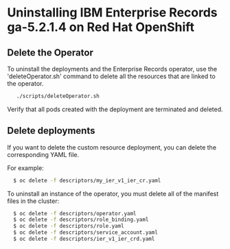# Uninstalling IBM Enterprise Records ga-5.2.1.4 on Red Hat OpenShift

## Delete the Operator

To uninstall the deployments and the Enterprise Records operator, use the 'deleteOperator.sh' command to delete all the resources that are linked to the operator.

```bash
   ./scripts/deleteOperator.sh
```

Verify that all pods created with the deployment are terminated and deleted.

## Delete deployments

If you want to delete the custom resource deployment, you can delete the corresponding YAML file.

For example:
```bash
  $ oc delete -f descriptors/my_ier_v1_ier_cr.yaml
```

To uninstall an instance of the operator, you must delete all of the manifest files in the cluster:

```bash
  $ oc delete -f descriptors/operator.yaml
  $ oc delete -f descriptors/role_binding.yaml
  $ oc delete -f descriptors/role.yaml
  $ oc delete -f descriptors/service_account.yaml
  $ oc delete -f descriptors/ier_v1_ier_crd.yaml
```



